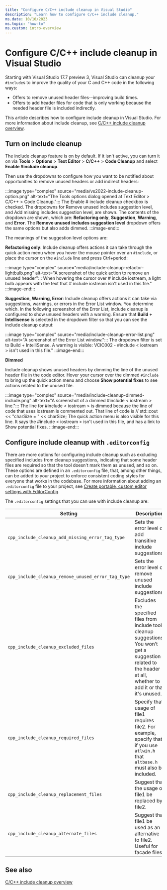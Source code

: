```yaml
---
title: "Configure C/C++ include cleanup in Visual Studio"
description: "Learn how to configure C/C++ include cleanup."
ms.date: 10/10/2023
ms.topic: "how-to"
ms.custom: intro-overview
---
```

# Configure C/C++ include cleanup in Visual Studio

Starting with Visual Studio 17.7 preview 3, Visual Studio can cleanup your `#include`s to improve the quality of your C and C++ code in the following ways:
- Offers to remove unused header files--improving build times.
- Offers to add header files for code that is only working because the needed header file is included indirectly.

This article describes how to configure include cleanup in Visual Studio. For more information about include cleanup, see [C/C++ include cleanup overview](include-cleanup-overview.md).

## Turn on include cleanup

The include cleanup feature is on by default. If it isn't active, you can turn it on via **Tools** > **Options** > **Text Editor** > **C/C++** > **Code Cleanup** and select **Enable #include cleanup**.

Then use the dropdowns to configure how you want to be notified about opportunities to remove unused headers or add indirect headers:

:::image type="complex" source="media/vs2022-include-cleanup-option.png" alt-text="The Tools options dialog opened at Text Editor > C/C++ > Code Cleanup.":::
The Enable # include cleanup checkbox is checked. The dropdowns for Remove unused includes suggestion level, and Add missing includes suggestion level, are shown. The contents of the dropdown are shown, which are: **Refactoring only**, **Suggestion**, **Warning**, and **Error**. The **Remove unused includes suggestion level** dropdown offers the same options but also adds dimmed.
:::image-end:::

The meanings of the suggestion level options are:

**Refactoring only**: Include cleanup offers actions it can take through the quick action menu when you hover the mouse pointer over an `#include`, or place the cursor on the `#include` line and press Ctrl+period:

:::image type="complex" source="media/include-cleanup-refactor-lightbulb.png" alt-text="A screenshot of the quick action to remove an unused header":::
When hovering the cursor over # include iostream, a light bulb appears with the text that # include iostream isn't used in this file."
:::image-end:::

**Suggestion, Warning, Error**: Include cleanup offers actions it can take via suggestions, warnings, or errors in the Error List window. You determine which. In the following screenshot of the Error List, include cleanup is configured to show unused headers with a warning. Ensure that **Build + Intellisense** is selected in the dropdown filter so that you can see the include cleanup output:

:::image type="complex" source="media/include-cleanup-error-list.png" alt-text="A screenshot of the Error List window.":::
The dropdown filter is set to Build + IntelliSense. A warning is visible: VCIC002 - #include < iostream > isn't used in this file."
:::image-end:::

**Dimmed**

Include cleanup shows unused headers by dimming the line of the unused header file in the code editor. Hover your cursor over the dimmed `#include` to bring up the quick action menu and choose **Show potential fixes** to see actions related to the unused file.

:::image type="complex" source="media/include-cleanup-dimmed-include.png" alt-text="A screenshot of a dimmed #include < iostream > line.":::
The line for #include < iostream > is dimmed because the line of code that uses iostream is commented out. That line of code is // std::cout << "charSize = " << charSize; The quick action menu is also visible for this line. It says the #include < iostream > isn't used in this file, and has a link to Show potential fixes.
:::image-end:::

## Configure include cleanup with `.editorconfig`

There are more options for configuring include cleanup such as excluding specified includes from cleanup suggestions, indicating that some header files are required so that the tool doesn't mark them as unused, and so on. These options are defined in an `.editorconfig` file, that, among other things, can be added to your project to enforce consistent coding styles for everyone that works in the codebase. For more information about adding an `.editorconfig` file to your project, see [Create portable, custom editor settings with EditorConfig](/visualstudio/ide/create-portable-custom-editor-options).

The `.editorconfig` settings that you can use with include cleanup are:

| Setting | Description | Values | Example |
|--|--|--|--|
| `cpp_include_cleanup_add_missing_error_tag_type` | Sets the error level of add transitive include suggestions. | `none`</br>`suggestion`</br>`warning`</br>`error` | `cpp_include_cleanup_add_missing_error_tag_type = suggestion` |
| `cpp_include_cleanup_remove_unused_error_tag_type` | Sets the error level of remove unused include suggestions. | `none`</br>`suggestion`</br>`warning`</br>`error`</br>`dimmed` | `cpp_include_cleanup_remove_unused_error_tag_type = dimmed` |
| `cpp_include_cleanup_excluded_files` | Excludes the specified files from include tool cleanup suggestions. You won’t get a suggestion related to the header at all, whether to add it or that it's unused. | filename | `cpp_include_cleanup_excluded_files = vcruntime.h, vcruntime_string.h` |
| `cpp_include_cleanup_required_files` | Specify that usage of file1 requires file2. For example, specify that if you use `atlwin.h` that `altbase.h` must also be included. | file1:file2 | `cpp_include_cleanup_required_files = atlwin.h:altbase.h, atlcom.h:altbase.h` |
| `cpp_include_cleanup_replacement_files` | Suggest that the usage of file1 be replaced by file2. | file1:file2 | `cpp_include_cleanup_replacement_files = stdio.h:cstdio,stdint.h:cstdint` |
| `cpp_include_cleanup_alternate_files` | Suggest that file1 be used as an alternative to file2. Useful for facade files. | file1:file2 | `cpp_include_cleanup_alternate_files = windows.h:minwindef.h, windows.h:winerror.h` |

## See also

[C/C++ include cleanup overview](include-cleanup-overview.md)
